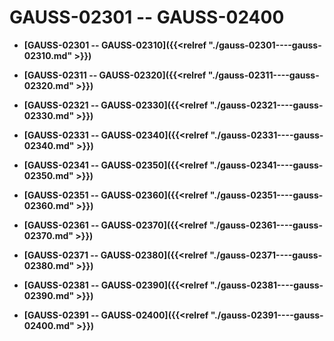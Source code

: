 # GAUSS-02301 -- GAUSS-02400<a name="ZH-CN_TOPIC_0302072905"></a>

-   **[GAUSS-02301 -- GAUSS-02310]({{<relref "./gauss-02301----gauss-02310.md" >}})**  

-   **[GAUSS-02311 -- GAUSS-02320]({{<relref "./gauss-02311----gauss-02320.md" >}})**  

-   **[GAUSS-02321 -- GAUSS-02330]({{<relref "./gauss-02321----gauss-02330.md" >}})**  

-   **[GAUSS-02331 -- GAUSS-02340]({{<relref "./gauss-02331----gauss-02340.md" >}})**  

-   **[GAUSS-02341 -- GAUSS-02350]({{<relref "./gauss-02341----gauss-02350.md" >}})**  

-   **[GAUSS-02351 -- GAUSS-02360]({{<relref "./gauss-02351----gauss-02360.md" >}})**  

-   **[GAUSS-02361 -- GAUSS-02370]({{<relref "./gauss-02361----gauss-02370.md" >}})**  

-   **[GAUSS-02371 -- GAUSS-02380]({{<relref "./gauss-02371----gauss-02380.md" >}})**  

-   **[GAUSS-02381 -- GAUSS-02390]({{<relref "./gauss-02381----gauss-02390.md" >}})**  

-   **[GAUSS-02391 -- GAUSS-02400]({{<relref "./gauss-02391----gauss-02400.md" >}})**  


